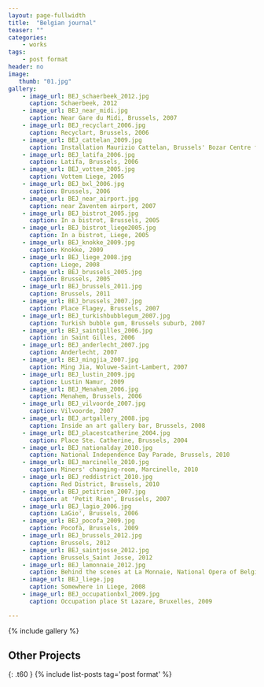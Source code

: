 ```yaml
---
layout: page-fullwidth
title:  "Belgian journal"
teaser: ""
categories:
    - works
tags:
    - post format
header: no
image:
   thumb: "01.jpg"
gallery:
    - image_url: BEJ_schaerbeek_2012.jpg
      caption: Schaerbeek, 2012
    - image_url: BEJ_near_midi.jpg
      caption: Near Gare du Midi, Brussels, 2007
    - image_url: BEJ_recyclart_2006.jpg
      caption: Recyclart, Brussels, 2006
    - image_url: BEJ_cattelan_2009.jpg
      caption: Installation Maurizio Cattelan, Brussels' Bozar Centre for Fine Arts, 2009
    - image_url: BEJ_latifa_2006.jpg
      caption: Latifa, Brussels, 2006
    - image_url: BEJ_vottem_2005.jpg
      caption: Vottem Liege, 2005
    - image_url: BEJ_bxl_2006.jpg
      caption: Brussels, 2006
    - image_url: BEJ_near_airport.jpg
      caption: near Zaventem airport, 2007
    - image_url: BEJ_bistrot_2005.jpg
      caption: In a bistrot, Brussels, 2005
    - image_url: BEJ_bistrot_liege2005.jpg
      caption: In a bistrot, Liege, 2005
    - image_url: BEJ_knokke_2009.jpg
      caption: Knokke, 2009
    - image_url: BEJ_liege_2008.jpg
      caption: Liege, 2008
    - image_url: BEJ_brussels_2005.jpg
      caption: Brussels, 2005
    - image_url: BEJ_brussels_2011.jpg
      caption: Brussels, 2011
    - image_url: BEJ_brussels_2007.jpg
      caption: Place Flagey, Brussels, 2007
    - image_url: BEJ_turkishbubblegum_2007.jpg
      caption: Turkish bubble gum, Brussels suburb, 2007
    - image_url: BEJ_saintgilles_2006.jpg
      caption: in Saint Gilles, 2006
    - image_url: BEJ_anderlecht_2007.jpg
      caption: Anderlecht, 2007
    - image_url: BEJ_mingjia_2007.jpg
      caption: Ming Jia, Woluwe-Saint-Lambert, 2007
    - image_url: BEJ_lustin_2009.jpg
      caption: Lustin Namur, 2009
    - image_url: BEJ_Menahem_2006.jpg
      caption: Menahem, Brussels, 2006
    - image_url: BEJ_vilvoorde_2007.jpg
      caption: Vilvoorde, 2007
    - image_url: BEJ_artgallery_2008.jpg
      caption: Inside an art gallery bar, Brussels, 2008
    - image_url: BEJ_placestcatherine_2004.jpg
      caption: Place Ste. Catherine, Brussels, 2004
    - image_url: BEJ_nationalday_2010.jpg
      caption: National Independence Day Parade, Brussels, 2010
    - image_url: BEJ_marcinelle_2010.jpg
      caption: Miners' changing-room, Marcinelle, 2010
    - image_url: BEJ_reddistrict_2010.jpg
      caption: Red District, Brussels, 2010
    - image_url: BEJ_petitrien_2007.jpg
      caption: at 'Petit Rien', Brussels, 2007
    - image_url: BEJ_lagio_2006.jpg
      caption: LaGio', Brussels, 2006
    - image_url: BEJ_pocofa_2009.jpg
      caption: Pocofà, Brussels, 2009
    - image_url: BEJ_brussels_2012.jpg
      caption: Brussels, 2012
    - image_url: BEJ_saintjosse_2012.jpg
      caption: Brussels_Saint Josse, 2012
    - image_url: BEJ_lamonnaie_2012.jpg
      caption: Behind the scenes at La Monnaie, National Opera of Belgium, 2012
    - image_url: BEJ_liege.jpg
      caption: Somewhere in Liege, 2008
    - image_url: BEJ_occupationbxl_2009.jpg
      caption: Occupation place St Lazare, Bruxelles, 2009

---
```



{% include gallery %}





## Other Projects
{: .t60 }
{% include list-posts tag='post format' %}




